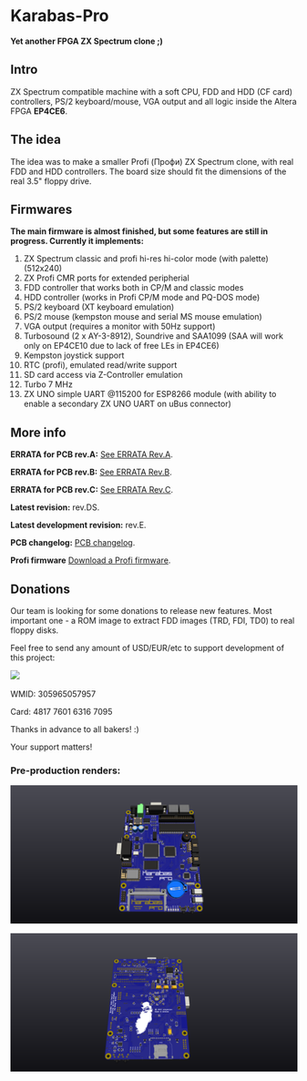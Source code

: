 # Karabas-Pro

**Yet another FPGA ZX Spectrum clone ;)**

## Intro

ZX Spectrum compatible machine with a soft CPU, FDD and HDD (CF card) controllers, PS/2 keyboard/mouse, VGA output and all logic inside the Altera FPGA **EP4CE6**.

## The idea

The idea was to make a smaller Profi (Профи) ZX Spectrum clone, with real FDD and HDD controllers. The board size should fit the dimensions of the real 3.5" floppy drive. 

## Firmwares

**The main firmware is almost finished, but some features are still in progress. Currently it implements:**

1) ZX Spectrum classic and profi hi-res hi-color mode (with palette) (512x240)
2) ZX Profi CMR ports for extended peripherial
3) FDD controller that works both in CP/M and classic modes
4) HDD controller (works in Profi CP/M mode and PQ-DOS mode)
5) PS/2 keyboard (XT keyboard emulation)
6) PS/2 mouse (kempston mouse and serial MS mouse emulation)
7) VGA output (requires a monitor with 50Hz support)
8) Turbosound (2 x AY-3-8912), Soundrive and SAA1099 (SAA will work only on EP4CE10 due to lack of free LEs in EP4CE6)
9) Kempston joystick support
10) RTC (profi), emulated read/write support
11) SD card access via Z-Controller emulation
12) Turbo 7 MHz
13) ZX UNO simple UART @115200 for ESP8266 module (with ability to enable a secondary ZX UNO UART on uBus connector)

## More info

**ERRATA for PCB rev.A:** [See ERRATA Rev.A](https://github.com/andykarpov/karabas-pro/blob/master/ERRATA-REVA.md).

**ERRATA for PCB rev.B:** [See ERRATA Rev.B](https://github.com/andykarpov/karabas-pro/blob/master/ERRATA-REVB.md).

**ERRATA for PCB rev.С:** [See ERRATA Rev.С](https://github.com/andykarpov/karabas-pro/blob/master/ERRATA-REVC.md).

**Latest revision:** rev.DS.

**Latest development revision:** rev.E.

**PCB changelog:** [PCB changelog](https://github.com/andykarpov/karabas-pro/blob/master/CHANGELOG-PCB.md).

**Profi firmware** [Download a Profi firmware](https://github.com/andykarpov/karabas-pro/tree/master/firmware/releases/profi).

## Donations

Our team is looking for some donations to release new features.
Most important one - a ROM image to extract FDD images (TRD, FDI, TD0) to real floppy disks.

Feel free to send any amount of USD/EUR/etc to support development of this project:

[![](https://www.paypalobjects.com/en_US/i/btn/btn_donateCC_LG.gif)](https://paypal.me/dexius?locale.x=ru_RU)

WMID: 305965057957

Card: 4817 7601 6316 7095

Thanks in advance to all bakers! :)

Your support matters!

### Pre-production renders:

![image](https://github.com/andykarpov/karabas-pro/raw/master/docs/photos/karabas-pro-revDS-top.png)

![image](https://github.com/andykarpov/karabas-pro/raw/master/docs/photos/karabas-pro-revDS-bot.png)

